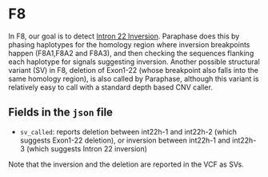 # F8

In F8, our goal is to detect [Intron 22 Inversion](https://www.nibsc.org/science_and_research/advanced_therapies/genomic_reference_materials/factor_viii_intron_22_inversion_haemophilia_a;_wh.aspx). Paraphase does this by phasing haplotypes for the homology region where inversion breakpoints happen (F8A1,F8A2 and F8A3), and then checking the sequences flanking each haplotype for signals suggesting inversion. Another possible structural variant (SV) in F8, deletion of Exon1-22 (whose breakpoint also falls into the same homology region), is also called by Paraphase, although this variant is relatively easy to call with a standard depth based CNV caller. 

## Fields in the `json` file

- `sv_called`: reports deletion between int22h-1 and int22h-2 (which suggests Exon1-22 deletion), or inversion between int22h-1 and int22h-3 (which suggests Intron 22 inversion)

Note that the inversion and the deletion are reported in the VCF as SVs. 
